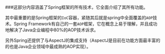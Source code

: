 ###这部分内容涵盖了Spring框架的所有技术，它全面介绍了其所有功能。

其中最重要的是Spring框架的`IoC`容器，紧随其后就是spring中全面覆盖的`AOP`技术。Spring Framework有自己的一套`AOP`框架，它在概念上易于理解，并且成功地解决了Java企业编程中80%的AOP技术诉求。

另外Spring还提供了与AspectJ的集成支持（AspectJ是目前在功能方面最丰富的的也是Java企业领域中最成熟的AOP实现）。